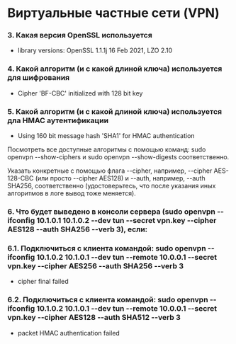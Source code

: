 # Виртуальные частные сети (VPN)
### 3. Какая версия OpenSSL используется

- library versions: OpenSSL 1.1.1j  16 Feb 2021, LZO 2.10

### 4. Какой алгоритм (и с какой длиной ключа) используется для шифрования

- Cipher 'BF-CBC' initialized with 128 bit key

### 5. Какой алгоритм (и с какой длиной ключа) используется дла HMAC аутентификации

- Using 160 bit message hash 'SHA1' for HMAC authentication 
 
Посмотреть все доступные алгоритмы с помощью команд: sudo openvpn --show-ciphers и sudo openvpn --show-digests соответственно.

Указать конкретные с помощью флага --cipher, например, --cipher AES-128-CBC (или просто --cipher AES128) и --auth, например, --auth SHA256, соответственно (удостоверьтесь, что после указания иных алгоритмов в логе вывод тоже меняется).

### 6. Что будет выведено в консоли сервера (sudo openvpn --ifconfig 10.1.0.1 10.1.0.2 --dev tun --secret vpn.key --cipher AES128 --auth SHA256 --verb 3), если:

### 6.1. Подключиться с клиента командой: sudo openvpn --ifconfig 10.1.0.2 10.1.0.1 --dev tun --remote 10.0.0.1 --secret vpn.key --cipher AES256 --auth SHA256 --verb 3

- cipher final failed

### 6.2. Подключиться с клиента командой: sudo openvpn --ifconfig 10.1.0.2 10.1.0.1 --dev tun --remote 10.0.0.1 --secret vpn.key --cipher AES128 --auth SHA512 --verb 3

- packet HMAC authentication failed